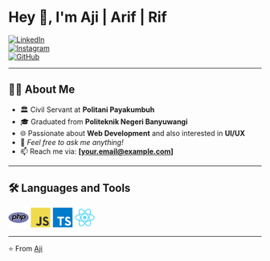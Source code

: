 # Hey 👋, I'm Aji | Arif | Rif  

[![LinkedIn](https://img.shields.io/badge/LinkedIn-0A66C2?style=for-the-badge&logo=linkedin&logoColor=white)](https://www.linkedin.com)  
[![Instagram](https://img.shields.io/badge/Instagram-E4405F?style=for-the-badge&logo=instagram&logoColor=white)](https://instagram.com/Arifffajiii)  
[![GitHub](https://img.shields.io/badge/GitHub-171515?style=for-the-badge&logo=github&logoColor=white)](https://github.com/yourusername)  

---

## 👨‍💻 About Me
- 🏛️ Civil Servant at **Politani Payakumbuh**  
- 🎓 Graduated from **Politeknik Negeri Banyuwangi**  
- 🌐 Passionate about **Web Development** and also interested in **UI/UX**  
- 💬 *Feel free to ask me anything!*  
- 📫 Reach me via: **[your.email@example.com]**  

---

## 🛠️ Languages and Tools
<p align="left">
  <img src="https://raw.githubusercontent.com/devicons/devicon/master/icons/php/php-original.svg" alt="php" width="40" height="40"/>
  <img src="https://raw.githubusercontent.com/devicons/devicon/master/icons/javascript/javascript-original.svg" alt="javascript" width="40" height="40"/>
  <img src="https://raw.githubusercontent.com/devicons/devicon/master/icons/typescript/typescript-original.svg" alt="typescript" width="40" height="40"/>
  <img src="https://raw.githubusercontent.com/devicons/devicon/master/icons/react/react-original.svg" alt="react" width="40" height="40"/>
</p>

---

⭐️ From [Aji](https://github.com/yourusername)
